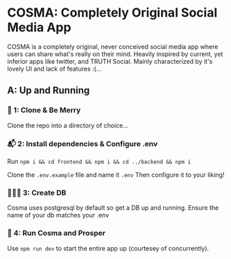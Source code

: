 # COSMA: Completely Original Social Media App

COSMA is a completely original, never conceived social media app where users can share what's really on their mind. Heavily inspired by current, yet inferior apps like twitter, and TRUTH Social. Mainly characterized by it's lovely UI and lack of features :(...

## A: Up and Running

### 🎅 1: Clone & Be Merry
Clone the repo into a directory of choice...

### 📬 2: Install dependencies &  Configure .env
Run `npm i && cd frontend && npm i && cd ../backend && npm i`

Clone the `.env.example` file and name it `.env` Then configure it to your liking!

### 👩🏿‍💻 3: Create DB
Cosma uses postgresql by default so get a DB up and running. Ensure the name of your db matches your .env

### 🚀 4: Run Cosma and Prosper
Use `npm run dev` to start the entire app up (courtesey of concurrently).
